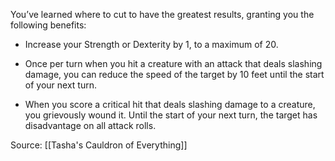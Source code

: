 You’ve learned where to cut to have the greatest results, granting you the following benefits:

-   Increase your Strength or Dexterity by 1, to a maximum of 20.

-   Once per turn when you hit a creature with an attack that deals slashing damage, you can reduce the speed of the target by 10 feet until the start of your next turn.

-   When you score a critical hit that deals slashing damage to a creature, you grievously wound it. Until the start of your next turn, the target has disadvantage on all attack rolls.

Source: [[Tasha's Cauldron of Everything]]